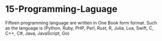 # 15-Programming-Laguage
Fifteen programming language are written in One Book form format. Such as the language is (Python, Ruby, PHP, Perl, Rust, R, Julia, Lua, Swift, C, C++, C#, Java, JavaScript, Go)
